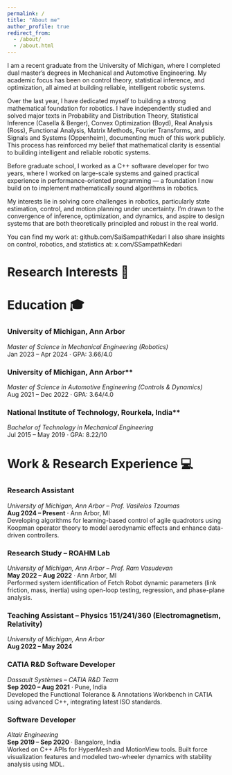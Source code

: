 ```yaml
---
permalink: /
title: "About me"
author_profile: true
redirect_from: 
  - /about/
  - /about.html
---
```


I am a recent graduate from the University of Michigan, where I completed dual master’s degrees in Mechanical and Automotive Engineering. My academic focus has been on control theory, statistical inference, and optimization, all aimed at building reliable, intelligent robotic systems.

Over the last year, I have dedicated myself to building a strong mathematical foundation for robotics. I have independently studied and solved major texts in Probability and Distribution Theory, Statistical Inference (Casella & Berger), Convex Optimization (Boyd), Real Analysis (Ross), Functional Analysis, Matrix Methods, Fourier Transforms, and Signals and Systems (Oppenheim), documenting much of this work publicly. This process has reinforced my belief that mathematical clarity is essential to building intelligent and reliable robotic systems.

Before graduate school, I worked as a C++ software developer for two years, where I worked on large-scale systems and gained practical experience in performance-oriented programming — a foundation I now build on to implement mathematically sound algorithms in robotics.

My interests lie in solving core challenges in robotics, particularly state estimation, control, and motion planning under uncertainty. I’m drawn to the convergence of inference, optimization, and dynamics, and aspire to design systems that are both theoretically principled and robust in the real world.

You can find my work at: github.com/SaiSampathKedari
I also share insights on control, robotics, and statistics at: x.com/SSampathKedari

# Research Interests 🤖

# Education :mortar_board:
### University of Michigan, Ann Arbor  
*Master of Science in Mechanical Engineering (Robotics)*  
Jan 2023 – Apr 2024 · GPA: 3.66/4.0  

### University of Michigan, Ann Arbor**  
*Master of Science in Automotive Engineering (Controls & Dynamics)*  
Aug 2021 – Dec 2022 · GPA: 3.64/4.0  

### National Institute of Technology, Rourkela, India**  
*Bachelor of Technology in Mechanical Engineering*  
Jul 2015 – May 2019 · GPA: 8.22/10

# Work & Research Experience 💻

### Research Assistant  
*University of Michigan, Ann Arbor – Prof. Vasileios Tzoumas*  
**Aug 2024 – Present** · Ann Arbor, MI  
Developing algorithms for learning-based control of agile quadrotors using Koopman operator theory to model aerodynamic effects and enhance data-driven controllers.

### Research Study – ROAHM Lab  
*University of Michigan, Ann Arbor – Prof. Ram Vasudevan*  
**May 2022 – Aug 2022** · Ann Arbor, MI  
Performed system identification of Fetch Robot dynamic parameters (link friction, mass, inertia) using open-loop testing, regression, and phase-plane analysis.

### Teaching Assistant – Physics 151/241/360 (Electromagnetism, Relativity)  
*University of Michigan, Ann Arbor*  
**Aug 2022 – May 2024**

### CATIA R&D Software Developer  
*Dassault Systèmes – CATIA R&D Team*  
**Sep 2020 – Aug 2021** · Pune, India  
Developed the Functional Tolerance & Annotations Workbench in CATIA using advanced C++, integrating latest ISO standards.

### Software Developer 
*Altair Engineering*  
**Sep 2019 – Sep 2020** · Bangalore, India  
Worked on C++ APIs for HyperMesh and MotionView tools. Built force visualization features and modeled two-wheeler dynamics with stability analysis using MDL.